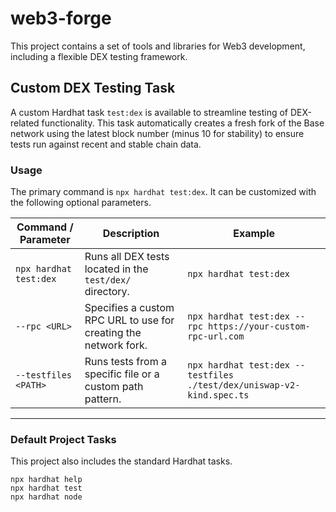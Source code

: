 # web3-forge

This project contains a set of tools and libraries for Web3 development, including a flexible DEX testing framework.

## Custom DEX Testing Task

A custom Hardhat task `test:dex` is available to streamline testing of DEX-related functionality. This task automatically creates a fresh fork of the Base network using the latest block number (minus 10 for stability) to ensure tests run against recent and stable chain data.

### Usage

The primary command is `npx hardhat test:dex`. It can be customized with the following optional parameters.

| Command / Parameter         | Description                                                                 | Example                                                              |
| --------------------------- | --------------------------------------------------------------------------- | -------------------------------------------------------------------- |
| `npx hardhat test:dex`      | Runs all DEX tests located in the `test/dex/` directory.                    | `npx hardhat test:dex`                                               |
| `--rpc <URL>`               | Specifies a custom RPC URL to use for creating the network fork.            | `npx hardhat test:dex --rpc https://your-custom-rpc-url.com`       |
| `--testfiles <PATH>`        | Runs tests from a specific file or a custom path pattern.                   | `npx hardhat test:dex --testfiles ./test/dex/uniswap-v2-kind.spec.ts` |

---

### Default Project Tasks

This project also includes the standard Hardhat tasks.

```shell
npx hardhat help
npx hardhat test
npx hardhat node
```
